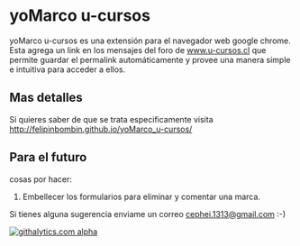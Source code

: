 yoMarco u-cursos
================

yoMarco u-cursos es una extensión para el navegador web google chrome. Esta agrega un link en los mensajes del foro de www.u-cursos.cl que permite guardar el permalink automáticamente y provee una manera simple e intuitiva para acceder a ellos.

Mas detalles
------------
Si quieres saber de que se trata especificamente visita http://felipinbombin.github.io/yoMarco_u-cursos/

Para el futuro
--------------

cosas por hacer:

1. Embellecer los formularios para eliminar y comentar una marca.

Si tienes alguna sugerencia enviame un correo cephei.1313@gmail.com :-)

[![githalytics.com alpha](https://cruel-carlota.pagoda.com/afdddbf6a0e6e1ce5073289e02ce6669 "githalytics.com")](http://githalytics.com/felipinbombin/yoMarco_u-cursos)
